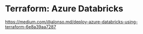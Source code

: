 # Terraform: Azure Databricks

https://medium.com/@alonso.md/deploy-azure-databricks-using-terraform-6e8a39aa7287
